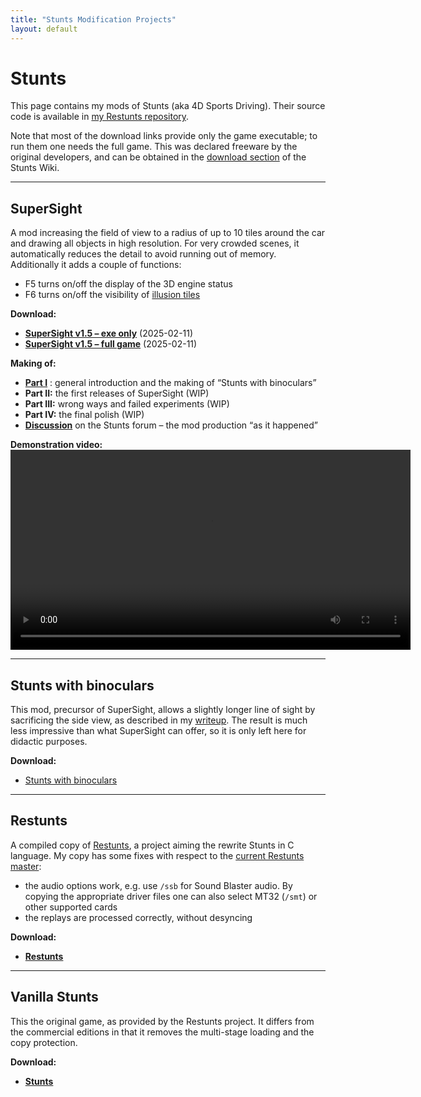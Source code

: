 ```yaml
---
title: "Stunts Modification Projects"
layout: default
---
```


# Stunts

This page contains my mods of Stunts (aka 4D Sports Driving). Their source code is available in [my Restunts repository](https://github.com/AlbertoMarnetto/restunts).

Note that most of the download links provide only the game executable; to run them one needs the full game. This was declared freeware by the original developers, and can be obtained in the [download section](https://wiki.stunts.hu/wiki/Download) of the Stunts Wiki.

---

## SuperSight

A mod increasing the field of view to a radius of up to 10 tiles around the car and drawing all objects in high resolution. For very crowded scenes, it automatically reduces the detail to avoid running out of memory. Additionally it adds a couple of functions:
* F5 turns on/off the display of the 3D engine status
* F6 turns on/off the visibility of [illusion tiles](https://wiki.stunts.hu/wiki/Illusion_track)

**Download:**
* <b>[SuperSight v1.5 – exe only](/assets/stunts/RESTUNTS-10a1e10.EXE)</b> (2025-02-11)
* <b>[SuperSight v1.5 – full game](/assets/stunts/restunts-complete.7z)</b> (2025-02-11)

**Making of:**
* [**Part I**](/2025/02/20/broderbund-stunts-1.html) : general introduction and the making of “Stunts with binoculars”
* **Part II:** the first releases of SuperSight (WIP)
* **Part III:** wrong ways and failed experiments (WIP)
* **Part IV:** the final polish (WIP)
* [**Discussion**](https://forum.stunts.hu/index.php?topic=4400.msg) on the Stunts forum – the mod production “as it happened”

**Demonstration video:**
<video controls width="640">
  <source src="/assets/stunts/stunts--282ARG.mp4" />
  <!-- ffmpeg -i *.mkv(om[1]) -vf "crop=639:399:0:0" -c:a mp3 stunts--282ARG-3.mp4 -->
</video>

---

## Stunts with binoculars

This mod, precursor of SuperSight, allows a slightly longer line of sight by sacrificing the side view, as described in my [writeup](/_posts/2025/02/20/broderbund-stunts-1.html). The result is much less impressive than what SuperSight can offer, so it is only left here for didactic purposes.

**Download:**

* [Stunts with binoculars](/assets/stunts/gamebino.exe)

---

## Restunts

A compiled copy of [Restunts](https://wiki.stunts.hu/wiki/Restunts), a project aiming the rewrite Stunts in C language. My copy has some fixes with respect to the [current Restunts master](https://github.com/4d-stunts/restunts):

* the audio options work, e.g. use `/ssb` for Sound Blaster audio. By copying the appropriate driver files one can also select MT32 (`/smt`) or other supported cards
* the replays are processed correctly, without desyncing

**Download:**

* <b>[Restunts](/assets/stunts/RESTUNTS-ab5cfab.EXE)</b>


---

## Vanilla Stunts

This the original game, as provided by the Restunts project. It differs from the commercial editions in that it removes the multi-stage loading and the copy protection. 

**Download:**

* <b>[Stunts](/assets/stunts/game.exe)</b>

